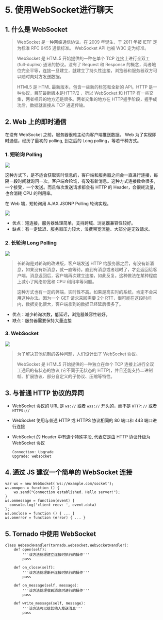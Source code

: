 # 5. 使用WebSocket进行聊天

## 1. 什么是 WebSocket

>WebSocket 是一种网络通信协议。在 2009 年诞生，于 2011 年被 IETF 定为标准 RFC 6455 通信标准。
>WebSocket API 也被 W3C 定为标准。
>
>WebSocket 是 HTML5 开始提供的一种在单个 TCP 连接上进行全双工 (full-duplex) 通讯的协议。没有了 Request 和 Response 的概念，两者地位完全平等，连接一旦建立，就建立了持久性连接，浏览器和服务器双方可以随时向对方发送数据。
>
>HTML5 是 HTML 最新版本，包含一些新的标签和全新的 API。HTTP 是一种协议，目前最新版本是HTTP/2 ，所以 WebSocket 和 HTTP 有一些交集，两者相异的地方还是很多。两者交集的地方在 HTTP握手阶段，握手成功后，数据就直接从 TCP 通道传输。

## 2. Web 上的即时通信

在没有 WebSocket 之前，服务器很难主动向客户端推送数据。
Web 为了实现即时通信，经历了最初的 polling, 到之后的 Long polling，等若干种方式。

### 1. 短轮询 Polling

![](G:\千峰教育\笔记\Typora\5.Tornado\img\12.png)

这种方式下，是不适合获取实时信息的，客户端和服务器之间会一直进行连接，每隔一段时间就询问一次。客户端会轮询，有没有新消息。这种方式连接数会很多，一个接受，一个发送。而且每次发送请求都会有 HTTP 的 Header，会很耗流量，也会消耗 CPU 的利用率。

在 Web 端，短轮询用 AJAX JSONP Polling 轮询实现。

![](G:\千峰教育\笔记\Typora\5.Tornado\img\13.png)

- 优点：短连接，服务器处理简单，支持跨域、浏览器兼容性较好。
- 缺点：有一定延迟、服务器压力较大，浪费带宽流量、大部分是无效请求。

### 2. 长轮询 Long Polling

![](G:\千峰教育\笔记\Typora\5.Tornado\img\14.png)

> 长轮询是对轮询的改进版，客户端发送 HTTP 给服务器之后，有没有新消息，如果没有新消息，就一直等待。直到有消息或者超时了，才会返回给客户端。消息返回后，客户端再次建立连接，如此反复。这种做法在某种程度上减小了网络带宽和 CPU 利用率等问题。
>
> 这种方式也有一定的弊端，实时性不高。如果是高实时的系统，肯定不会采用这种办法。因为一个 GET 请求来回需要 2个 RTT，很可能在这段时间内，数据变化很大，客户端拿到的数据已经延后很多了。

- 优点：减少轮询次数，低延迟，浏览器兼容性较好。
- 缺点：服务器需要保持大量连接

### 3. WebSocket

![](G:\千峰教育\笔记\Typora\5.Tornado\img\15.png)

> 为了解决其他机制的各种问题，人们设计出了 WebSocket 协议。
>
> WebSocket 是 HTML5 开始提供的一种独立在单个 TCP 连接上进行全双工通讯的有状态的协议 (它不同于无状态的 HTTP)，并且还能支持二进制帧、扩展协议、部分自定义的子协议、压缩等特性。

## 3. 与普通 HTTP 协议的异同

+ WebSocket 协议的 URL 是 `ws://` 或者 `wss://` 开头的，而不是 `HTTP://` 或者 `HTTPS://`

+ WebSocket 使用与普通 HTTP 或 HTTPS 协议相同的 80 端口和 443 端口进行连接

+ WebSocket 的 Header 中有连个特殊字段, 代表它是由 HTTP 协议升级为 WebSocket 协议

  ```
  Connection: Upgrade
  Upgrade: websocket
  ```

## 4. 通过 JS 建议一个简单的 WebSocket 连接

```
var ws = new WebSocket('ws://example.com/socket');
ws.onopen = function () {
    ws.send("Connection established. Hello server!");
}
ws.onmessage = function(event) {
  console.log('client recv: ', event.data)
};
ws.onclose = function () { ... }
ws.onerror = function (error) { ... }
```

## 5. Tornado 中使用 WebSocket

```
class WebsockHandler(tornado.websocket.WebSocketHandler):
    def open(self):
        '''该方法处理建立连接时执行的操作'''
        pass

    def on_close(self):
        '''该方法处理断开连接时执行的操作'''
        pass

    def on_message(self, message):
        '''该方法处理收到消息时进行的操作'''
        pass

    def write_message(self, message):
        '''该方法可以给其他人发送消息'''
        pass
```

